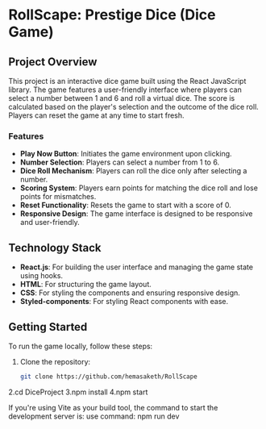 # RollScape: Prestige Dice (Dice Game)


## Project Overview
This project is an interactive dice game built using the React JavaScript library. The game features a user-friendly interface where players can select a number between 1 and 6 and roll a virtual dice. The score is calculated based on the player's selection and the outcome of the dice roll. Players can reset the game at any time to start fresh.

### Features
- **Play Now Button**: Initiates the game environment upon clicking.
- **Number Selection**: Players can select a number from 1 to 6.
- **Dice Roll Mechanism**: Players can roll the dice only after selecting a number.
- **Scoring System**: Players earn points for matching the dice roll and lose points for mismatches.
- **Reset Functionality**: Resets the game to start with a score of 0.
- **Responsive Design**: The game interface is designed to be responsive and user-friendly.

## Technology Stack
- **React.js**: For building the user interface and managing the game state using hooks.
- **HTML**: For structuring the game layout.
- **CSS**: For styling the components and ensuring responsive design.
- **Styled-components**: For styling React components with ease.

## Getting Started
To run the game locally, follow these steps:

1. Clone the repository:
   ```bash
   git clone https://github.com/hemasaketh/RollScape

2.cd DiceProject
3.npm install 
4.npm start

 If you're using Vite as your build tool, the command to start the development server is:
 use command:
 npm run dev



